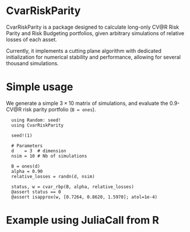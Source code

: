 # CvarRiskParity

CvarRiskParity is a package designed to calculate long-only
CV@R Risk Parity and Risk Budgeting portfolios,
given arbitrary simulations of relative losses of each asset.

Currently, it implements a cutting plane algorithm
with dedicated initialization for numerical stability and performance,
allowing for several thousand simulations.

# Simple usage

We generate a simple $3 \times 10$ matrix of simulations,
and evaluate the 0.9-CV@R risk parity portfolio (`B = ones`).

```
  using Random: seed!
  using CvarRiskParity

  seed!(1)

  # Parameters
  d    = 3  # dimension
  nsim = 10 # Nb of simulations

  B = ones(d)
  alpha = 0.90
  relative_losses = randn(d, nsim)

  status, w = cvar_rbp(B, alpha, relative_losses)
  @assert status == 0
  @assert isapprox(w, [0.7264, 0.8620, 1.5970]; atol=1e-4)
```

# Example using JuliaCall from R
